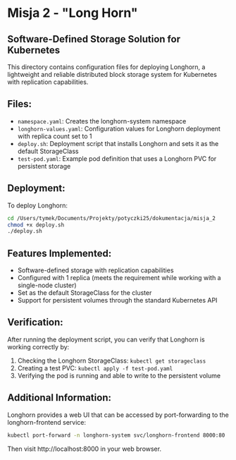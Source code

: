 # Misja 2 - "Long Horn"

## Software-Defined Storage Solution for Kubernetes

This directory contains configuration files for deploying Longhorn, a lightweight and reliable distributed block storage system for Kubernetes with replication capabilities.

## Files:

- `namespace.yaml`: Creates the longhorn-system namespace
- `longhorn-values.yaml`: Configuration values for Longhorn deployment with replica count set to 1
- `deploy.sh`: Deployment script that installs Longhorn and sets it as the default StorageClass
- `test-pod.yaml`: Example pod definition that uses a Longhorn PVC for persistent storage

## Deployment:

To deploy Longhorn:

```bash
cd /Users/tymek/Documents/Projekty/potyczki25/dokumentacja/misja_2
chmod +x deploy.sh
./deploy.sh
```

## Features Implemented:

- Software-defined storage with replication capabilities
- Configured with 1 replica (meets the requirement while working with a single-node cluster)
- Set as the default StorageClass for the cluster
- Support for persistent volumes through the standard Kubernetes API

## Verification:

After running the deployment script, you can verify that Longhorn is working correctly by:

1. Checking the Longhorn StorageClass: `kubectl get storageclass`
2. Creating a test PVC: `kubectl apply -f test-pod.yaml`
3. Verifying the pod is running and able to write to the persistent volume

## Additional Information:

Longhorn provides a web UI that can be accessed by port-forwarding to the longhorn-frontend service:

```bash
kubectl port-forward -n longhorn-system svc/longhorn-frontend 8000:80
```

Then visit http://localhost:8000 in your web browser.
